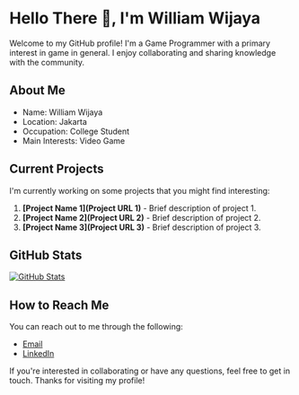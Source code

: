 # Hello There 👋, I'm William Wijaya

Welcome to my GitHub profile! I'm a Game Programmer with a primary interest in game in general. I enjoy collaborating and sharing knowledge with the community.

## About Me

- Name: William Wijaya
- Location: Jakarta
- Occupation: College Student
- Main Interests: Video Game

## Current Projects

I'm currently working on some projects that you might find interesting:

1. **[Project Name 1](Project URL 1)** - Brief description of project 1.
2. **[Project Name 2](Project URL 2)** - Brief description of project 2.
3. **[Project Name 3](Project URL 3)** - Brief description of project 3.

## GitHub Stats

[![GitHub Stats](https://github-readme-stats.vercel.app/api?username=YourUsername&show_icons=true&theme=radical)](https://github.com/YourUsername)

## How to Reach Me

You can reach out to me through the following:
- <a href="williamwijaya010803@gmail.com ">Email</a>
- <a href="https://www.linkedin.com/in/william-wijaya-387a10291 ">LinkedIn</a>

If you're interested in collaborating or have any questions, feel free to get in touch. Thanks for visiting my profile!
